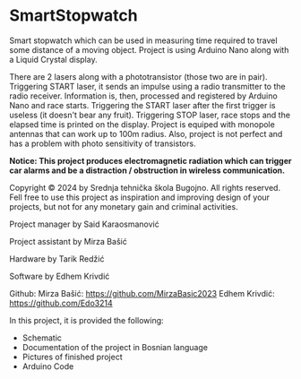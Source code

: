 # SmartStopwatch
Smart stopwatch which can be used in measuring time required to travel some distance of a moving object. Project is using Arduino Nano along with a Liquid Crystal display.

There are 2 lasers along with a phototransistor (those two are in pair). Triggering START laser, it sends an impulse using a radio transmitter to
the radio receiver. Information is, then, processed and registered by Arduino Nano and race starts. Triggering the START laser after the first trigger is useless (it doesn't bear any fruit). Triggering STOP laser, race stops and the elapsed time is printed on the display.
Project is equiped with monopole antennas that can work up to 100m radius. Also, project is not perfect and has a problem with 
photo sensitivity of transistors.

**Notice: This project produces electromagnetic radiation which can trigger car alarms and be a distraction / obstruction in wireless communication.**

Copyright © 2024 by Srednja tehnička škola Bugojno. All rights reserved.
Fell free to use this project as inspiration and improving design of your projects, but not for any monetary gain and criminal activities.

Project manager by Said Karaosmanović

Project assistant by Mirza Bašić

Hardware by Tarik Redžić

Software by Edhem Krivdić

Github:
Mirza Bašić: https://github.com/MirzaBasic2023
Edhem Krivdić: https://github.com/Edo3214

In this project, it is provided the following:
* Schematic
* Documentation of the project in Bosnian language
* Pictures of finished project
* Arduino Code
